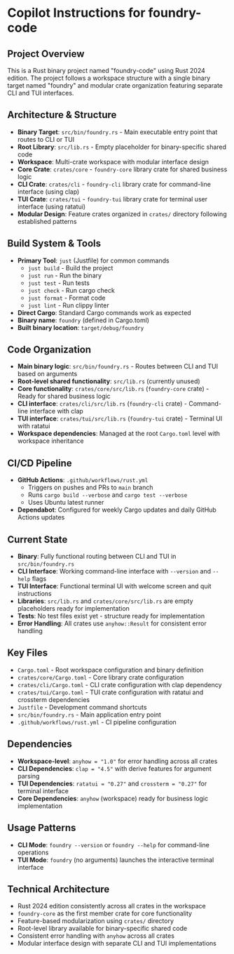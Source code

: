 # Copilot Instructions for foundry-code

## Project Overview
This is a Rust binary project named "foundry-code" using Rust 2024 edition. The project follows a workspace structure with a single binary target named "foundry" and modular crate organization featuring separate CLI and TUI interfaces.

## Architecture & Structure
- **Binary Target**: `src/bin/foundry.rs` - Main executable entry point that routes to CLI or TUI
- **Root Library**: `src/lib.rs` - Empty placeholder for binary-specific shared code
- **Workspace**: Multi-crate workspace with modular interface design
- **Core Crate**: `crates/core` - `foundry-core` library crate for shared business logic
- **CLI Crate**: `crates/cli` - `foundry-cli` library crate for command-line interface (using clap)
- **TUI Crate**: `crates/tui` - `foundry-tui` library crate for terminal user interface (using ratatui)
- **Modular Design**: Feature crates organized in `crates/` directory following established patterns

## Build System & Tools
- **Primary Tool**: `just` (Justfile) for common commands
  - `just build` - Build the project
  - `just run` - Run the binary
  - `just test` - Run tests
  - `just check` - Run cargo check
  - `just format` - Format code
  - `just lint` - Run clippy linter
- **Direct Cargo**: Standard Cargo commands work as expected
- **Binary name**: `foundry` (defined in Cargo.toml)
- **Built binary location**: `target/debug/foundry`

## Code Organization
- **Main binary logic**: `src/bin/foundry.rs` - Routes between CLI and TUI based on arguments
- **Root-level shared functionality**: `src/lib.rs` (currently unused)
- **Core functionality**: `crates/core/src/lib.rs` (`foundry-core` crate) - Ready for shared business logic
- **CLI interface**: `crates/cli/src/lib.rs` (`foundry-cli` crate) - Command-line interface with clap
- **TUI interface**: `crates/tui/src/lib.rs` (`foundry-tui` crate) - Terminal UI with ratatui
- **Workspace dependencies**: Managed at the root `Cargo.toml` level with workspace inheritance

## CI/CD Pipeline
- **GitHub Actions**: `.github/workflows/rust.yml`
  - Triggers on pushes and PRs to `main` branch
  - Runs `cargo build --verbose` and `cargo test --verbose`
  - Uses Ubuntu latest runner
- **Dependabot**: Configured for weekly Cargo updates and daily GitHub Actions updates

## Current State
- **Binary**: Fully functional routing between CLI and TUI in `src/bin/foundry.rs`
- **CLI Interface**: Working command-line interface with `--version` and `--help` flags
- **TUI Interface**: Functional terminal UI with welcome screen and quit instructions
- **Libraries**: `src/lib.rs` and `crates/core/src/lib.rs` are empty placeholders ready for implementation
- **Tests**: No test files exist yet - structure ready for implementation
- **Error Handling**: All crates use `anyhow::Result` for consistent error handling

## Key Files
- `Cargo.toml` - Root workspace configuration and binary definition
- `crates/core/Cargo.toml` - Core library crate configuration
- `crates/cli/Cargo.toml` - CLI crate configuration with clap dependency
- `crates/tui/Cargo.toml` - TUI crate configuration with ratatui and crossterm dependencies
- `Justfile` - Development command shortcuts
- `src/bin/foundry.rs` - Main application entry point
- `.github/workflows/rust.yml` - CI pipeline configuration

## Dependencies
- **Workspace-level**: `anyhow = "1.0"` for error handling across all crates
- **CLI Dependencies**: `clap = "4.5"` with derive features for argument parsing
- **TUI Dependencies**: `ratatui = "0.27"` and `crossterm = "0.27"` for terminal interface
- **Core Dependencies**: `anyhow` (workspace) ready for business logic implementation

## Usage Patterns
- **CLI Mode**: `foundry --version` or `foundry --help` for command-line operations
- **TUI Mode**: `foundry` (no arguments) launches the interactive terminal interface

## Technical Architecture
- Rust 2024 edition consistently across all crates in the workspace
- `foundry-core` as the first member crate for core functionality
- Feature-based modularization using `crates/` directory
- Root-level library available for binary-specific shared code
- Consistent error handling with `anyhow` across all crates
- Modular interface design with separate CLI and TUI implementations
